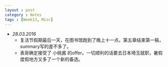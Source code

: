 ```yaml
---
layout : post
category : Notes
tags : [Week13, Misc]
---
```


- *28.03.2016*
    + 复活节假期最后一天，在图书馆跑到了晚上十一点。第五章结束第一稿，summary写的差不多了。
    + 表哥确定接受了 小桃酱 的offer。一切顺利的话要去日本埼玉就职，暑假度假地方又多了一个新的备选。
